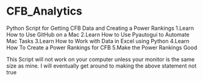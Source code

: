 # CFB_Analytics
 Python Script for Getting CFB Data and Creating a Power Rankings
1.Learn How to Use GitHub on a Mac
2.Learn How to Use Pyautogui to Automate Mac Tasks
3.Learn How to Work with Data in Excel using Python
4.Learn How To Create a Power Rankings for CFB
5.Make the Power Rankings Good

This Script will not work on your computer unless your monitor is the same size as mine. I will eventually get around to making the above statement not true
